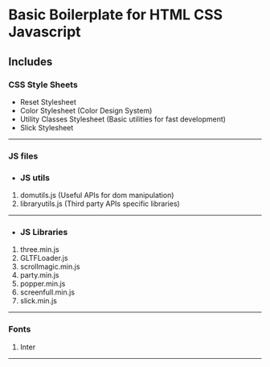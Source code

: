 # Basic Boilerplate for HTML CSS Javascript

## Includes

### CSS Style Sheets

- Reset Stylesheet
- Color Stylesheet
  (Color Design System)
- Utility Classes Stylesheet
  (Basic utilities for fast development)
- Slick Stylesheet

---

### JS files

- ### JS utils

1. domutils.js
   (Useful APIs for dom manipulation)
2. libraryutils.js
   (Third party APIs specific libraries)

---

- ### JS Libraries

1. three.min.js
2. GLTFLoader.js
3. scrollmagic.min.js
4. party.min.js
5. popper.min.js
6. screenfull.min.js
7. slick.min.js

---

### Fonts

1. Inter

---
